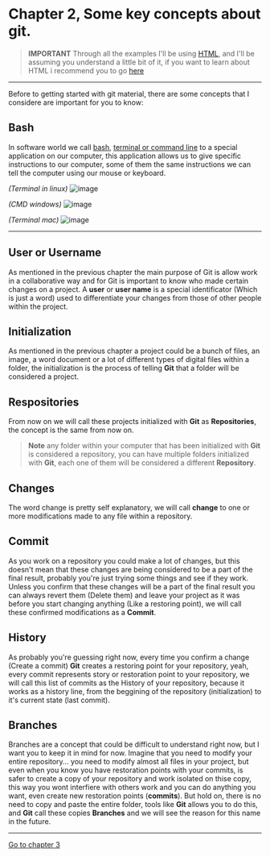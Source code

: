 # Chapter 2, Some key concepts about git.

> **IMPORTANT** Through all the examples I'll be using [HTML](https://www.w3.org/), and I'll be assuming you understand a little bit of it, if you want to learn about HTML i recommend you to go [here](https://www.w3schools.com/html/)

---
Before to getting started with git material, there are some concepts that I considere are important for you to know:

## Bash
In software world we call [bash](https://en.wikipedia.org/wiki/Bash_(Unix_shell)), [terminal or command line](https://en.wikipedia.org/wiki/Command-line_interface) to a special application on our computer, this application allows us to give specific instructions to our computer, some of them the same instructions we can tell the computer using our mouse or keyboard.

_(Terminal in linux)_
![image](https://user-images.githubusercontent.com/68975668/214654668-6e78b310-db8e-4935-ab89-4c0efe066470.png)

_(CMD windows)_
![image](https://user-images.githubusercontent.com/68975668/214654881-5907dfdf-9933-401b-b078-cde87b127a44.png)

_(Terminal mac)_
![image](https://user-images.githubusercontent.com/68975668/214655057-e0040274-9e78-4d1c-b65c-432314bc0695.png)

---

## User or Username
As mentioned in the previous chapter the main purpose of Git is allow work in a collaborative way and for Git is important to know who made certain changes on a project. A **user** or **user name** is a special identificator (Which is just a word) used to differentiate your changes from those of other people within the project.

## Initialization
As mentioned in the previous chapter a project could be a bunch of files, an image, a word document or a lot of different types of digital files within a folder, the initialization is the process of telling **Git** that a folder will be considered a project. 

## Respositories
From now on we will call these projects initialized with **Git** as **Repositories**, the concept is the same from now on.

> **Note** any folder within your computer that has been initialized with **Git** is considered a repository, you can have multiple folders initialized  with **Git**, each one of them will be considered a different **Repository**.

## Changes
The word change is pretty self explanatory, we will call **change** to one or more modifications made to any file within a repository.

## Commit
As you work on a repository you could make a lot of changes, but this doesn't mean that these changes are being considered to be a part of the final result, probably you're just trying some things and see if they work. Unless you confirm that these changes will be a part of the final result you can always revert them (Delete them) and leave your project as it was before you start changing anything  (Like a restoring point), we will call these confirmed modifications as a **Commit**.

## History
As probably you're guessing right now, every time you confirm a change (Create a commit) **Git** creates a restoring point for your repository, yeah, every commit represents story or restoration point to your repository, we will call this list of commits as the History of your repository, because it works as a history line, from the beggining of the repository (initialization) to it's current state (last commit).

## Branches 
Branches are a concept that could be difficult to understand right now, but I want you to keep it in mind for now. Imagine that you need to modify your entire repository... you need to modify almost all files in your project, but even when you know you have restoration points with your commits, is safer to create a copy of your repository and work isolated on thise copy, this way you wont interfiere with others work and you can do anything you want, even create new restoration points (**commits**). But hold on, there is no need to copy and paste the entire folder, tools like **Git** allows you to do this, and **Git** call these copies **Branches** and we will see the reason for this name in the future.

---

[Go to chapter 3](https://github.com/alejandro-devop/git-github-notes/blob/main/3-chapter/notes.md)